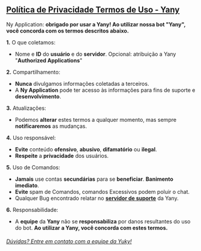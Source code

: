## [Política de Privacidade Termos de Uso - Yany](https://github.com/YukyForDisocrd/Yuky-Pol-tica-de-Privacidade-Termos-de-Uso/blob/main/README.md)

Ny Application: **obrigado por usar a Yany! Ao utilizar nossa bot "Yany", você concorda com os termos descritos abaixo.**

__1.__ O que coletamos:
 * Nome e __ID__ do __usuário__ e do __servidor__. Opcional: atribuição a Yany "**Authorized Applications**"

__2.__ Compartilhamento:
 * __Nunca__ divulgamos informações coletadas a terceiros.
 * A **Ny Application** pode ter acesso às informações para fins de suporte e __desenvolvimento__.

__3.__ Atualizações:
 * Podemos __alterar__ estes termos a qualquer momento, mas sempre __notificaremos__ as mudanças.

__4.__ Uso responsável:
 * __Evite__ conteúdo __ofensivo__, __abusivo__, __difamatório__ ou __ilegal__.
 * __Respeite__ a __privacidade__ dos usuários.

__5.__ Uso de Comandos:
 * __Jamais__ use contas __secundárias__ para se __beneficiar__. __Banimento imediato__.
 * __Evite__ spam de Comandos, comandos Excessivos podem poluir o chat.
 * Qualquer Bug encontrado relatar no **[servidor de suporte](https://discord.com/invite/Kqw4G96fzQ)** da Yany. 
   
__6.__ Responsabilidade:
 * A __equipe__ da __Yany__ não se __responsabiliza__ por danos resultantes do uso do bot.
__Ao utilizar a Yany, você concorda com estes termos.__
###### [Dúvidas? Entre em contato com a equipe da Yuky!](https://discord.com/invite/Kqw4G96fzQ)
